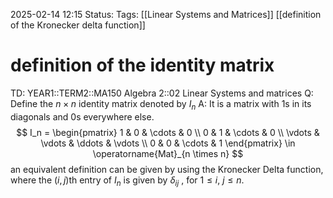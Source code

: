 2025-02-14 12:15
Status: 
Tags: [[Linear Systems and Matrices]] [[definition of the Kronecker delta function]]
# definition of the identity matrix

TD: YEAR1::TERM2::MA150 Algebra 2::02 Linear Systems and matrices 
Q: Define the $n\times n$ identity matrix denoted by $I_{n}$
A: It is a matrix with $1$s in its diagonals and $0$s everywhere else.$$ I_n = \begin{pmatrix} 1 & 0 & \cdots & 0 \\ 0 & 1 & \cdots & 0 \\ \vdots & \vdots & \ddots & \vdots \\ 0 & 0 & \cdots & 1 \end{pmatrix} \in \operatorname{Mat}_{n \times n} $$an equivalent definition can be given by using the Kronecker Delta function,
where the $(i, j)$th entry of $I_n$ is given by $δ_{ij}$ , for $1 ≤ i$, $j ≤ n$.
<!--ID: 1739535579837-->
